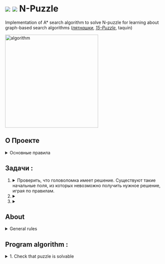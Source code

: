 #  [<img src="https://img.shields.io/badge/en%20-6fa8dc?style=for-the-badge">](#about) [<img src="https://img.shields.io/badge/ru%20-lightgrey?style=for-the-badge">](#о-проекте)  N-Puzzle  
 Implementation of A* search algorithm to solve N-puzzle for learning about graph-based search algorithms
 ([_пятнашки_](https://ru.wikipedia.org/wiki/%D0%98%D0%B3%D1%80%D0%B0_%D0%B2_15),
 [_15-Puzzle_](https://en.wikipedia.org/w/index.php?title=15_puzzle&oldid=1086625326), taquin)  

 <img align="center" src="https://media.giphy.com/media/l2Je6sbvJEn1W9OWQ/giphy.gif" width="300" alt="algorithm"/>

## О Проекте

<details>
<summary> Основные правила </summary>

- головоломка состоит из квадратного поля N*N элементов;
- каждая ячейка содержит уникальное число от 1 до N^2 - 1 в рандомном порядке,
  одна из ячеек остается пустой;
- реализуемый алгоритм находит кратчайшую последовательность движений пустого блока,
  которая преобразует поле головоломки в конечный вид "snail solution";
- за один ход можно менять местами пустой блок с соседними ячейками;

```
    3-PUZZLE :  
   ───────────                                                              'SNAIL SOLUTION'
                                                                                ⤴   
            ┌───┬───┬───┐                                           ┌───┬───┬───┐
            │ 3 │ 5 │   │                                           │ 1 │ 2 │ 3 │
            ╞───╪───╪───╡                                           ╞───╪───╪───╡
            │ 6 │ 7 │ 2 │   ──≻ последовательность перемещений ──≻  │ 8 │   │ 4 │
            ╞───╪───╪───╡             пустой ячейки                 ╞───╪───╪───╡
            │ 4 │ 1 │ 8 │                                           │ 7 │ 6 │ 5 │
            └───┴───┴───┘                                           └───┴───┴───┘
                         ⤵                                                       ⤵
                       начальный вид                                            конечный вид
```
</details>

## Задачи :
 
1. <details> 
    <summary> Проверить, что головоломка имеет решение.   
    Существуют такие начальные поля, из которых невозможно получить нужное решение, играя по правилам. 
    </summary>  

    Поле пазла можно представить в виде множества чисел `3, 5, 6, 7, 2, 4, 1, 8`, каждое перемещение пустой ячейки в пазле 
    образует новую перестановку из этих же чисел, существование решения головоломки будет зависеть от количества **инверсий** 
    в начальной и конечной перестановке пазла.  
    
    [больше про перестановки](https://www.mccme.ru/shen/permutations.pdf)
    
     ``` 
           ┌───┬───┬───┐       ┌───┬───┐ ┌───┬───┬───┐          ┌───┬───┬───┬───┬───┬───┬───┬───┐
           │ 3 │ 5 │   │  ──≻  │ 3 │ 5 │ │ 6 │ 7 │ 2 │    ──≻   │ 3 │ 5 │ 6 │ 7 │ 2 │ 4 │ 1 │ 8 │
           ╞───╪───╪───╡       └───┴───┘ └───┴───┴───┘          └───┴───┴───┴───┴───┴───┴───┴───┘
           │ 6 │ 7 │ 2 │  ______________⤴                       
           ╞───╪───╪───╡                                        **формируем перестановку без пустой ячейки**
           │ 4 │ 1 │ 8 │ 
           └───┴───┴───┘ 
     ```
    
    > **Инверсия**: пара чисел **(a,b)** называется инверсией перестановки, если нарушен естественный порядок элементов, 
    где **a** находится левее, чем **b**, при этом **a > b**. В перестановке (1, 2, 4, 5, 3) ровно одна инверсия элементов (4, 3)
 
   ### Решение есть если:   
   - N - **нечетное** и количество инверсий в начальном и конечном состоянии имеет **одинаковую** четность;
   - N - **четное**, тогда сумма количества инверсий с номером строки, в которой находится пустая ячейка, должна иметь
   ту же четность, что и сумма количества инверсий в конечном состоянии с новым номером строки пустой ячейки;
   - в остальных случаях решения не существует.
 
      ``` 
       3-Puzzle: N - нечетное, решение существует
 
       Начальное состояние:                          
       ┌───┬───┬───┬───┬───┬───┬───┬───┐   количество инверсий = 13
       │ 3 │ 5 │ 6 │ 7 │ 2 │ 4 │ 1 │ 8 │   (3,2) (3,1) (5,2) (5,4) ... (2,1) (4,1) 
       └───┴───┴───┴───┴───┴───┴───┴───┘     
       Конечное:                                                                           
       ┌───┬───┬───┬───┬───┬───┬───┬───┐   количество инверсий = 7 
       │ 1 │ 2 │ 3 │ 8 │ 4 │ 7 │ 6 │ 5 │   (8,4) (8,7) (8,6) (8,5) (7,6) (7,5) (6,5)
       └───┴───┴───┴───┴───┴───┴───┴───┘   
     ```
   <div align="right"><img src="https://media.giphy.com/media/xT5LMINTLCSOGdIyEo/giphy.gif" width="300" align="right"></div>
   </details>

3. <details> <summary> </summary>
   </details>
   
4. <details> <summary>  </summary>
   </details>

## About
<details>
<summary> General rules </summary>

- game starts with a square board made up of N*N cells;  
- every cell contains unique number from 1 to N^2 - 1 in random order
  and one cell is empty;  
- algorithm has to find a valid sequence of moves to reach the final state, a.k.a the "snail solution";
- only tiles adjacent to the empty space may be moved into that space.
```
    3-PUZZLE :  
   ───────────                                                     'SNAIL SOLUTION'
                                                                        ⤴   
            ┌───┬───┬───┐                                 ┌───┬───┬───┐
            │ 3 │ 5 │   │                                 │ 1 │ 2 │ 3 │
            ╞───╪───╪───╡                                 ╞───╪───╪───╡
            │ 6 │ 7 │ 2 │ ──≻ some sequence of moves ──≻  │ 8 │   │ 4 │
            ╞───╪───╪───╡               ...               ╞───╪───╪───╡
            │ 4 │ 1 │ 8 │                                 │ 7 │ 6 │ 5 │
            └───┴───┴───┘                                 └───┴───┴───┘
                         ⤵                                            ⤵
                        INITIAL STATE                                 GOAL STATE
```
</details>




## Program algorithm :
<details>
<summary> 1. Check that puzzle is solvable </summary>

 > Inversion - a pair of tiles **(a,b)** form an inversion if **a** appears before **b** but **a > b**
 
Solvable cases:
- N is **odd** and **both** numbers of inversions in the initial and 
 goal states are either even or odd
  ```
    ┌───┬───┬───┐     N = 3 is odd
    │ 3 │ 5 │   │     initial state as sequence   (3, 5, 6, 7, 2, 4, 1, 8)
    ╞───╪───╪───╡     number of inversions = 13   (3,2) (3,1) (5,2) (5,4) ... (2,1) (4,1)
    │ 6 │ 7 │ 2 │                                  
    ╞───╪───╪───╡     goal state as sequence      (1, 2, 3, 8, 4, 7, 6, 5)                       
    │ 4 │ 1 │ 8 │     number of inversions = 7    (8,4) (8,7) (8,6) (8,5) (7,6) (7,5) (6,5)
    └───┴───┴───┘
                      numbers of inversions are even
    ```
- N is **even**, then the sum of inversions number with the row of empty cell must have different partities than 
 the sum of inversions number of goal state with the row of empty cell in final table
- in other cases puzzle is not solvable


